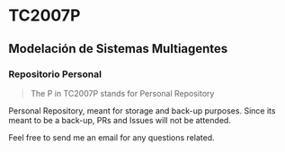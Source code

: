 # TC2007P
## Modelación de Sistemas Multiagentes 
### Repositorio Personal 

> The P in TC2007P stands for Personal Repository

Personal Repository, meant for storage and back-up purposes.
Since its meant to be a back-up, PRs and Issues will not be attended.

Feel free to send me an email for any questions related.
